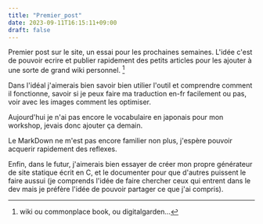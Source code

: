 ```yaml
---
title: "Premier_post"
date: 2023-09-11T16:15:11+09:00
draft: false
---
```


Premier post sur le site, un essai pour les prochaines semaines.
L'idée c'est de pouvoir ecrire et publier rapidement des petits articles pour les
ajouter à une sorte de grand wiki personnel. [^1]

Dans l'idéal j'aimerais bien savoir bien utilier l'outil et comprendre comment 
il fonctionne, savoir si je peux faire ma traduction en-fr facilement ou pas,
voir avec les images comment les optimiser.

Aujourd'hui je n'ai pas encore le vocabulaire en japonais pour mon workshop,
jevais donc ajouter ça demain.

Le MarkDown ne m'est pas encore familier non plus, j'espère pouvoir acquerir 
rapidement des reflexes.

Enfin, dans le futur, j'aimerais bien essayer de créer mon propre générateur 
de site statique écrit en C, et le documenter pour que d'autres puissent le 
faire aussui (je comprends l'idée de faire chercher ceux qui entrent dans le dev
mais je préfère l'idée de pouvoir partager ce que j'ai compris).

[^1]: wiki ou commonplace book, ou digitalgarden...
